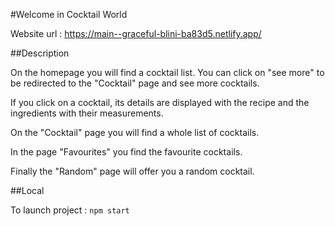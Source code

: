 #Welcome in Cocktail World

Website url : https://main--graceful-blini-ba83d5.netlify.app/

##Description

On the homepage you will find a cocktail list. You can click on "see more" to be redirected to the "Cocktail" page and see more cocktails.

If you click on a cocktail, its details are displayed with the recipe and the ingredients with their measurements.

On the "Cocktail" page you will find a whole list of cocktails.

In the page "Favourites" you find the favourite cocktails.

Finally the "Random" page will offer you a random cocktail.

##Local

To launch project : `npm start`

